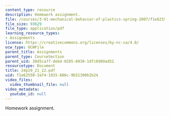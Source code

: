 ```yaml
---
content_type: resource
description: Homework assignment.
file: /courses/3-91-mechanical-behavior-of-plastics-spring-2007/f1e625503af41915886c9b51300b2b24_24p19_21_22.pdf
file_size: 93629
file_type: application/pdf
learning_resource_types:
- Assignments
license: https://creativecommons.org/licenses/by-nc-sa/4.0/
ocw_type: OCWFile
parent_title: Assignments
parent_type: CourseSection
parent_uid: 3845ca77-deb4-0285-6930-1dfc6989ad52
resourcetype: Document
title: 24p19_21_22.pdf
uid: f1e62550-3af4-1915-886c-9b51300b2b24
video_files:
  video_thumbnail_file: null
video_metadata:
  youtube_id: null
---
```

Homework assignment.